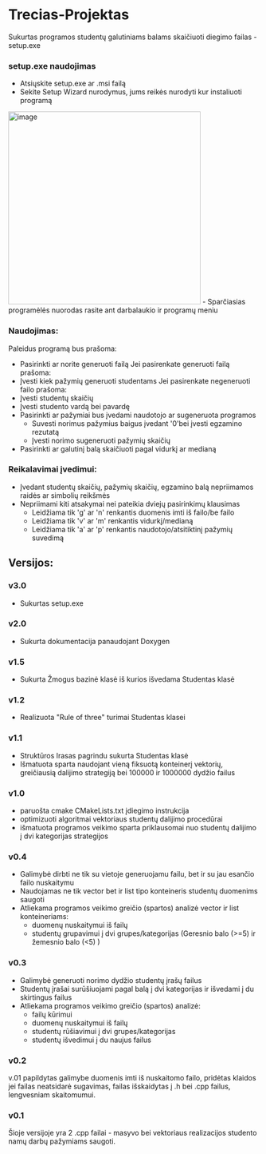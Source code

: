# Trecias-Projektas
Sukurtas programos studentų galutiniams balams skaičiuoti diegimo failas - setup.exe

### setup.exe naudojimas
- Atsiųskite setup.exe ar .msi failą
- Sekite Setup Wizard nurodymus, jums reikės nurodyti kur instaliuoti programą
<img width="386" alt="image" src="https://user-images.githubusercontent.com/113300842/208936259-71b35994-fdf0-4067-b410-871a3e490381.png">
- Sparčiasias programėlės nuorodas rasite ant darbalaukio ir programų meniu

### Naudojimas:
Paleidus programą bus prašoma:
- Pasirinkti ar norite generuoti failą
Jei pasirenkate generuoti failą prašoma:
- Įvesti kiek pažymių generuoti studentams
Jei pasirenkate negeneruoti failo prašoma:
- Įvesti studentų skaičių 
- Įvesti studento vardą bei pavardę
- Pasirinkti ar pažymiai bus įvedami naudotojo ar sugeneruota programos
    - Suvesti norimus pažymius baigus įvedant '0'bei įvesti egzamino rezutatą
    - Įvesti norimo sugeneruoti pažymių skaičių
- Pasirinkti ar galutinį balą skaičiuoti pagal vidurkį ar medianą

### Reikalavimai įvedimui:
- Įvedant studentų skaičių, pažymių skaičių, egzamino balą nepriimamos raidės ar simbolių reikšmės
- Nepriimami kiti atsakymai nei pateikia dviejų pasirinkimų klausimas 
    - Leidžiama tik 'g' ar 'n' renkantis duomenis imti iš failo/be failo
    - Leidžiama tik 'v' ar 'm' renkantis vidurkį/medianą
    - Leidžiama tik 'a' ar 'p' renkantis naudotojo/atsitiktinį pažymių suvedimą


## Versijos:
### v3.0 
- Sukurtas setup.exe
### v2.0
- Sukurta dokumentacija panaudojant Doxygen
### v1.5
- Sukurta Žmogus bazinė klasė iš kurios išvedama Studentas klasė
### v1.2
- Realizuota "Rule of three" turimai Studentas klasei
### v1.1
- Struktūros Irasas pagrindu sukurta Studentas klasė
- Išmatuota sparta naudojant vieną fiksuotą konteinerį vektorių, greičiausią dalijimo strategiją bei 100000 ir 1000000 dydžio failus
### v1.0
- paruošta cmake CMakeLists.txt įdiegimo instrukcija
- optimizuoti algoritmai vektoriaus studentų dalijimo procedūrai
- išmatuota programos veikimo sparta priklausomai nuo studentų dalijimo į dvi kategorijas strategijos
### v0.4
- Galimybė dirbti ne tik su vietoje generuojamu failu, bet ir su jau esančio failo nuskaitymu
- Naudojamas ne tik vector bet ir list tipo konteineris studentų duomenims saugoti
- Atliekama programos veikimo greičio (spartos) analizė vector ir list konteineriams:
    - duomenų nuskaitymui iš failų
    - studentų grupavimui į dvi grupes/kategorijas (Geresnio balo (>=5) ir žemesnio balo (<5) )
### v0.3
- Galimybė generuoti norimo dydžio studentų įrašų failus
- Studentų įrašai surūšiuojami pagal balą į dvi kategorijas ir išvedami į du skirtingus failus
- Atliekama programos veikimo greičio (spartos) analizė:
    - failų kūrimui
    - duomenų nuskaitymui iš failų
    - studentų rūšiavimui į dvi grupes/kategorijas
    - studentų išvedimui į du naujus failus
### v0.2
v.01 papildytas galimybe duomenis imti iš nuskaitomo failo, pridėtas klaidos jei failas neatsidarė sugavimas, failas išskaidytas į .h bei .cpp failus, lengvesniam skaitomumui.
### v0.1
Šioje versijoje yra 2 .cpp failai - masyvo bei vektoriaus realizacijos studento namų darbų pažymiams saugoti.
